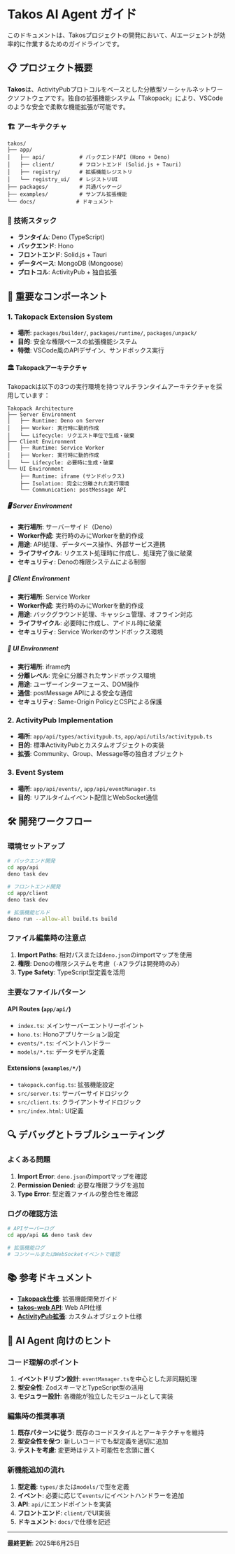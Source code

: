 # Takos AI Agent ガイド

このドキュメントは、Takosプロジェクトの開発において、AIエージェントが効率的に作業するためのガイドラインです。

## 📋 プロジェクト概要

**Takos**は、ActivityPubプロトコルをベースとした分散型ソーシャルネットワークソフトウェアです。独自の拡張機能システム「Takopack」により、VSCodeのような安全で柔軟な機能拡張が可能です。

### 🏗️ アーキテクチャ

```
takos/
├── app/
│   ├── api/           # バックエンドAPI (Hono + Deno)
│   ├── client/        # フロントエンド (Solid.js + Tauri)
│   ├── registry/      # 拡張機能レジストリ
│   └── registry_ui/   # レジストリUI
├── packages/          # 共通パッケージ
├── examples/          # サンプル拡張機能
└── docs/             # ドキュメント
```

### 🔧 技術スタック

- **ランタイム**: Deno (TypeScript)
- **バックエンド**: Hono
- **フロントエンド**: Solid.js + Tauri
- **データベース**: MongoDB (Mongoose)
- **プロトコル**: ActivityPub + 独自拡張

## 🎯 重要なコンポーネント

### 1. Takopack Extension System
- **場所**: `packages/builder/`, `packages/runtime/`, `packages/unpack/`
- **目的**: 安全な権限ベースの拡張機能システム
- **特徴**: VSCode風のAPIデザイン、サンドボックス実行

#### 🏛️ Takopackアーキテクチャ

Takopackは以下の3つの実行環境を持つマルチランタイムアーキテクチャを採用しています：

```
Takopack Architecture
├── Server Environment
│   ├── Runtime: Deno on Server
│   ├── Worker: 実行時に動的作成
│   └── Lifecycle: リクエスト単位で生成・破棄
├── Client Environment  
│   ├── Runtime: Service Worker
│   ├── Worker: 実行時に動的作成
│   └── Lifecycle: 必要時に生成・破棄
└── UI Environment
    ├── Runtime: iframe (サンドボックス)
    ├── Isolation: 完全に分離された実行環境
    └── Communication: postMessage API
```

##### 🖥️ Server Environment
- **実行場所**: サーバーサイド（Deno）
- **Worker作成**: 実行時のみにWorkerを動的作成
- **用途**: API処理、データベース操作、外部サービス連携
- **ライフサイクル**: リクエスト処理時に作成し、処理完了後に破棄
- **セキュリティ**: Denoの権限システムによる制御

##### 👤 Client Environment
- **実行場所**: Service Worker
- **Worker作成**: 実行時のみにWorkerを動的作成
- **用途**: バックグラウンド処理、キャッシュ管理、オフライン対応
- **ライフサイクル**: 必要時に作成し、アイドル時に破棄
- **セキュリティ**: Service Workerのサンドボックス環境

##### 🎨 UI Environment
- **実行場所**: iframe内
- **分離レベル**: 完全に分離されたサンドボックス環境
- **用途**: ユーザーインターフェース、DOM操作
- **通信**: postMessage APIによる安全な通信
- **セキュリティ**: Same-Origin PolicyとCSPによる保護

### 2. ActivityPub Implementation
- **場所**: `app/api/types/activitypub.ts`, `app/api/utils/activitypub.ts`
- **目的**: 標準ActivityPubとカスタムオブジェクトの実装
- **拡張**: Community、Group、Message等の独自オブジェクト

### 3. Event System
- **場所**: `app/api/events/`, `app/api/eventManager.ts`
- **目的**: リアルタイムイベント配信とWebSocket通信

## 🛠️ 開発ワークフロー

### 環境セットアップ

```bash
# バックエンド開発
cd app/api
deno task dev

# フロントエンド開発
cd app/client
deno task dev

# 拡張機能ビルド
deno run --allow-all build.ts build
```

### ファイル編集時の注意点

1. **Import Paths**: 相対パスまたは`deno.json`のimportマップを使用
2. **権限**: Denoの権限システムを考慮（`-A`フラグは開発時のみ）
3. **Type Safety**: TypeScript型定義を活用

### 主要なファイルパターン

#### API Routes (`app/api/`)
- `index.ts`: メインサーバーエントリーポイント
- `hono.ts`: Honoアプリケーション設定
- `events/*.ts`: イベントハンドラー
- `models/*.ts`: データモデル定義

#### Extensions (`examples/*/`)
- `takopack.config.ts`: 拡張機能設定
- `src/server.ts`: サーバーサイドロジック
- `src/client.ts`: クライアントサイドロジック
- `src/index.html`: UI定義

## 🔍 デバッグとトラブルシューティング

### よくある問題

1. **Import Error**: `deno.json`のimportマップを確認
2. **Permission Denied**: 必要な権限フラグを追加
3. **Type Error**: 型定義ファイルの整合性を確認

### ログの確認方法

```bash
# APIサーバーログ
cd app/api && deno task dev

# 拡張機能ログ
# コンソールまたはWebSocketイベントで確認
```

## 📚 参考ドキュメント

- **[Takopack仕様](./docs/takopack/)**: 拡張機能開発ガイド
- **[takos-web API](./docs/takos-web/)**: Web API仕様
- **[ActivityPub拡張](./docs/activityPub/)**: カスタムオブジェクト仕様

## 🤖 AI Agent 向けのヒント

### コード理解のポイント

1. **イベントドリブン設計**: `eventManager.ts`を中心とした非同期処理
2. **型安全性**: ZodスキーマとTypeScript型の活用
3. **モジュラー設計**: 各機能が独立したモジュールとして実装

### 編集時の推奨事項

1. **既存パターンに従う**: 既存のコードスタイルとアーキテクチャを維持
2. **型安全性を保つ**: 新しいコードでも型定義を適切に追加
3. **テストを考慮**: 変更時はテスト可能性を念頭に置く

### 新機能追加の流れ

1. **型定義**: `types/`または`models/`で型を定義
2. **イベント**: 必要に応じて`events/`にイベントハンドラーを追加
3. **API**: `api/`にエンドポイントを実装
4. **フロントエンド**: `client/`でUI実装
5. **ドキュメント**: `docs/`で仕様を記述

---

**最終更新**: 2025年6月25日
